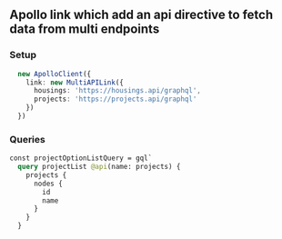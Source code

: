 ## Apollo link which add an api directive to fetch data from multi endpoints

### Setup
```typescript
  new ApolloClient({
    link: new MultiAPILink({
      housings: 'https://housings.api/graphql',
      projects: 'https://projects.api/graphql'
    })
  })
```

### Queries
```graphql
const projectOptionListQuery = gql`
  query projectList @api(name: projects) {
    projects {
      nodes {
        id
        name
      }
    }
  }
````
